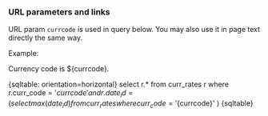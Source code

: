 ### URL parameters and links ###

URL param `currcode` is used in query below.
You may also use it in page text directly the same way.

Example:

Currency code is ${currcode}.


{sqltable: orientation=horizontal}
select
    r.*
from
    curr_rates r
where
    r.curr_code = '${currcode}'
    and r.date_id = (select max(date_id) 
        from curr_rates 
        where curr_code = '${currcode}'
    )
{sqltable}
